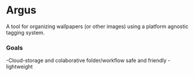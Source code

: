 # Argus
A tool for organizing wallpapers (or other images)  using a platform agnostic tagging system.

### Goals
-Cloud-storage and colaborative folder/workflow safe and friendly
-lightweight